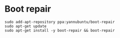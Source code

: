 # Boot repair

    sudo add-apt-repository ppa:yannubuntu/boot-repair
    sudo apt-get update
    sudo apt-get install -y boot-repair && boot-repair

